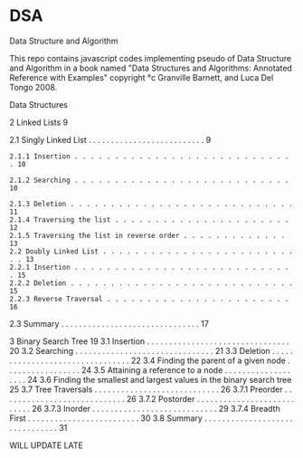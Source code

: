 # DSA
Data Structure and Algorithm 

This repo contains javascript codes implementing pseudo of Data Structure and Algorithm in a book named "Data Structures and Algorithms:
Annotated Reference with Examples" copyright °c Granville Barnett, and Luca Del Tongo 2008.

Data Structures

2 Linked Lists 9
  
  2.1 Singly Linked List . . . . . . . . . . . . . . . . . . . . . . . . . . 9
    
    2.1.1 Insertion . . . . . . . . . . . . . . . . . . . . . . . . . . . . 10
    
    2.1.2 Searching . . . . . . . . . . . . . . . . . . . . . . . . . . . 10
    
    2.1.3 Deletion . . . . . . . . . . . . . . . . . . . . . . . . . . . . 11
    2.1.4 Traversing the list . . . . . . . . . . . . . . . . . . . . . . 12
    2.1.5 Traversing the list in reverse order . . . . . . . . . . . . . 13
    2.2 Doubly Linked List . . . . . . . . . . . . . . . . . . . . . . . . . . 13
    2.2.1 Insertion . . . . . . . . . . . . . . . . . . . . . . . . . . . . 15
    2.2.2 Deletion . . . . . . . . . . . . . . . . . . . . . . . . . . . . 15
    2.2.3 Reverse Traversal . . . . . . . . . . . . . . . . . . . . . . . 16
  2.3 Summary . . . . . . . . . . . . . . . . . . . . . . . . . . . . . . . 17

3 Binary Search Tree 19
  3.1 Insertion . . . . . . . . . . . . . . . . . . . . . . . . . . . . . . . . 20
  3.2 Searching . . . . . . . . . . . . . . . . . . . . . . . . . . . . . . . 21
  3.3 Deletion . . . . . . . . . . . . . . . . . . . . . . . . . . . . . . . . 22
  3.4 Finding the parent of a given node . . . . . . . . . . . . . . . . . 24
  3.5 Attaining a reference to a node . . . . . . . . . . . . . . . . . . . 24
  3.6 Finding the smallest and largest values in the binary search tree 25
  3.7 Tree Traversals . . . . . . . . . . . . . . . . . . . . . . . . . . . . 26
    3.7.1 Preorder . . . . . . . . . . . . . . . . . . . . . . . . . . . . 26
    3.7.2 Postorder . . . . . . . . . . . . . . . . . . . . . . . . . . . 26
    3.7.3 Inorder . . . . . . . . . . . . . . . . . . . . . . . . . . . . 29
    3.7.4 Breadth First . . . . . . . . . . . . . . . . . . . . . . . . . 30
  3.8 Summary . . . . . . . . . . . . . . . . . . . . . . . . . . . . . . . 31
  
  WILL UPDATE LATE
